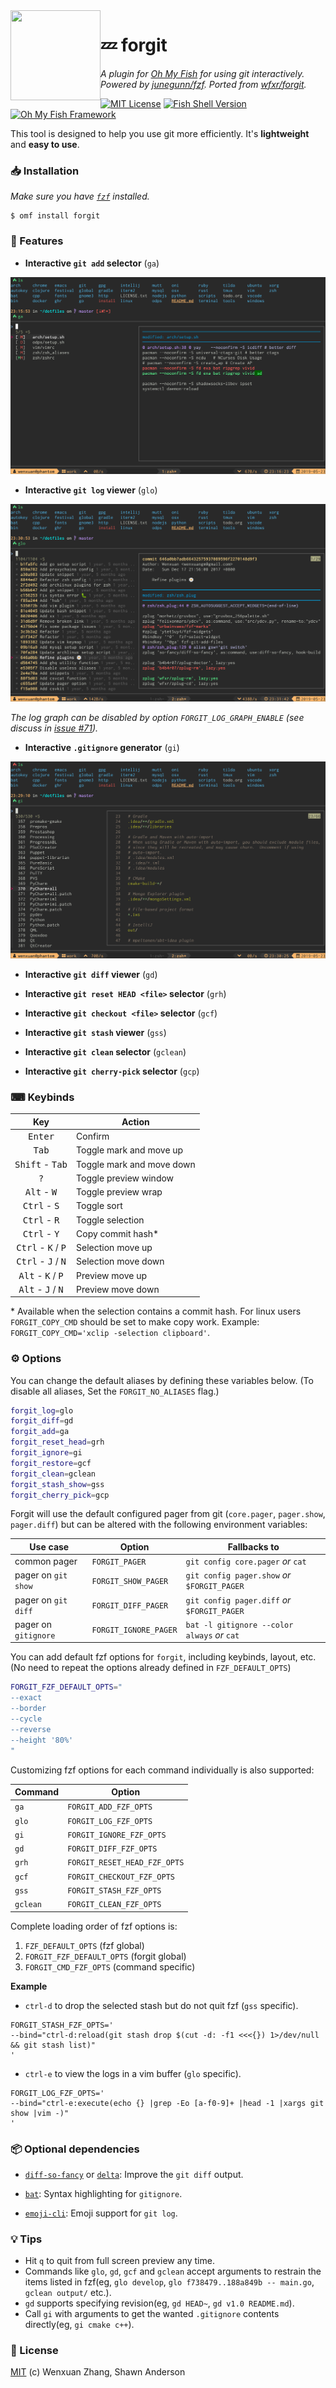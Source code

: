 <img src="https://cdn.rawgit.com/oh-my-fish/oh-my-fish/e4f1c2e0219a17e2c748b824004c8d0b38055c16/docs/logo.svg" align="left" width="144px" height="144px"/>

<h1 align="left">💤 forgit</h1>
<p align="left">
    <em> A plugin for <a href="https://github.com/oh-my-fish/oh-my-fish">Oh My Fish</a> for using git interactively. Powered by <a href="https://github.com/junegunn/fzf">junegunn/fzf</a>. Ported from <a href="https://github.com/wfxr/forgit">wfxr/forgit</a>.</em>
</p>

[![MIT License](https://img.shields.io/badge/license-MIT-007EC7.svg?style=flat-square)](/LICENSE)
[![Fish Shell Version](https://img.shields.io/badge/fish-v3.0.0-007EC7.svg?style=flat-square)](https://fishshell.com)
[![Oh My Fish Framework](https://img.shields.io/badge/Oh%20My%20Fish-Framework-007EC7.svg?style=flat-square)](https://www.github.com/oh-my-fish/oh-my-fish)

This tool is designed to help you use git more efficiently.
It's **lightweight** and **easy to use**.

### 📥 Installation

*Make sure you have [`fzf`](https://github.com/junegunn/fzf) installed.*

```fish
$ omf install forgit
```

### 📝 Features

- **Interactive `git add` selector** (`ga`)

![screenshot](https://raw.githubusercontent.com/wfxr/i/master/forgit-ga.png)

- **Interactive `git log` viewer** (`glo`)

![screenshot](https://raw.githubusercontent.com/wfxr/i/master/forgit-glo.png)

*The log graph can be disabled by option `FORGIT_LOG_GRAPH_ENABLE` (see discuss in [issue #71](https://github.com/wfxr/forgit/issues/71)).*

- **Interactive `.gitignore` generator** (`gi`)

![screenshot](https://raw.githubusercontent.com/wfxr/i/master/forgit-gi.png)

- **Interactive `git diff` viewer** (`gd`)

- **Interactive `git reset HEAD <file>` selector** (`grh`)

- **Interactive `git checkout <file>` selector** (`gcf`)

- **Interactive `git stash` viewer** (`gss`)

- **Interactive `git clean` selector** (`gclean`)

- **Interactive `git cherry-pick` selector** (`gcp`)

### ⌨  Keybinds

| Key                                           | Action                    |
| :-------------------------------------------: | ------------------------- |
| <kbd>Enter</kbd>                              | Confirm                   |
| <kbd>Tab</kbd>                                | Toggle mark and move up   |
| <kbd>Shift</kbd> - <kbd>Tab</kbd>             | Toggle mark and move down |
| <kbd>?</kbd>                                  | Toggle preview window     |
| <kbd>Alt</kbd> - <kbd>W</kbd>                 | Toggle preview wrap       |
| <kbd>Ctrl</kbd> - <kbd>S</kbd>                | Toggle sort               |
| <kbd>Ctrl</kbd> - <kbd>R</kbd>                | Toggle selection          |
| <kbd>Ctrl</kbd> - <kbd>Y</kbd>                | Copy commit hash*         |
| <kbd>Ctrl</kbd> - <kbd>K</kbd> / <kbd>P</kbd> | Selection move up         |
| <kbd>Ctrl</kbd> - <kbd>J</kbd> / <kbd>N</kbd> | Selection move down       |
| <kbd>Alt</kbd> - <kbd>K</kbd> / <kbd>P</kbd>  | Preview move up           |
| <kbd>Alt</kbd> - <kbd>J</kbd> / <kbd>N</kbd>  | Preview move down         |

\* Available when the selection contains a commit hash.
For linux users `FORGIT_COPY_CMD` should be set to make copy work. Example: `FORGIT_COPY_CMD='xclip -selection clipboard'`.

### ⚙  Options

You can change the default aliases by defining these variables below.
(To disable all aliases, Set the `FORGIT_NO_ALIASES` flag.)

``` bash
forgit_log=glo
forgit_diff=gd
forgit_add=ga
forgit_reset_head=grh
forgit_ignore=gi
forgit_restore=gcf
forgit_clean=gclean
forgit_stash_show=gss
forgit_cherry_pick=gcp
```

Forgit will use the default configured pager from git (`core.pager`,
`pager.show`, `pager.diff`) but can be altered with the following environment
variables:

| Use case             | Option                | Fallbacks to                                 |
| ------------         | -------------------   | -------------------------------------------- |
| common pager         | `FORGIT_PAGER`        | `git config core.pager` _or_ `cat`           |
| pager on `git show`  | `FORGIT_SHOW_PAGER`   | `git config pager.show` _or_ `$FORGIT_PAGER` |
| pager on `git diff`  | `FORGIT_DIFF_PAGER`   | `git config pager.diff` _or_ `$FORGIT_PAGER` |
| pager on `gitignore` | `FORGIT_IGNORE_PAGER` | `bat -l gitignore --color always` _or_ `cat` |

You can add default fzf options for `forgit`, including keybinds, layout, etc.
(No need to repeat the options already defined in `FZF_DEFAULT_OPTS`)

``` bash
FORGIT_FZF_DEFAULT_OPTS="
--exact
--border
--cycle
--reverse
--height '80%'
"
```

Customizing fzf options for each command individually is also supported:

| Command  | Option                       |
|----------|------------------------------|
| `ga`     | `FORGIT_ADD_FZF_OPTS`        |
| `glo`    | `FORGIT_LOG_FZF_OPTS`        |
| `gi`     | `FORGIT_IGNORE_FZF_OPTS`     |
| `gd`     | `FORGIT_DIFF_FZF_OPTS`       |
| `grh`    | `FORGIT_RESET_HEAD_FZF_OPTS` |
| `gcf`    | `FORGIT_CHECKOUT_FZF_OPTS`   |
| `gss`    | `FORGIT_STASH_FZF_OPTS`      |
| `gclean` | `FORGIT_CLEAN_FZF_OPTS`      |

Complete loading order of fzf options is:

1. `FZF_DEFAULT_OPTS` (fzf global)
2. `FORGIT_FZF_DEFAULT_OPTS` (forgit global)
3. `FORGIT_CMD_FZF_OPTS` (command specific)

**Example**

- `ctrl-d` to drop the selected stash but do not quit fzf (`gss` specific).
```
FORGIT_STASH_FZF_OPTS='
--bind="ctrl-d:reload(git stash drop $(cut -d: -f1 <<<{}) 1>/dev/null && git stash list)"
'
```

- `ctrl-e` to view the logs in a vim buffer (`glo` specific).
```
FORGIT_LOG_FZF_OPTS='
--bind="ctrl-e:execute(echo {} |grep -Eo [a-f0-9]+ |head -1 |xargs git show |vim -)"
'
```

### 📦 Optional dependencies

- [`diff-so-fancy`](https://github.com/so-fancy/diff-so-fancy) or [`delta`](https://github.com/dandavison/delta): Improve the `git diff` output.

- [`bat`](https://github.com/sharkdp/bat.git): Syntax highlighting for `gitignore`.

- [`emoji-cli`](https://github.com/wfxr/emoji-cli): Emoji support for `git log`.

### 💡 Tips

- Hit `q` to quit from full screen preview any time.
- Commands like `glo`, `gd`, `gcf` and `gclean` accept arguments to restrain the items listed in fzf(eg, `glo develop`, `glo f738479..188a849b -- main.go`, `gclean output/` etc.).
- `gd` supports specifying revision(eg, `gd HEAD~`, `gd v1.0 README.md`).
- Call `gi` with arguments to get the wanted `.gitignore` contents directly(eg, `gi cmake c++`).

### 📃 License

[MIT](https://wfxr.mit-license.org/2017) (c) Wenxuan Zhang, Shawn Anderson

